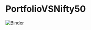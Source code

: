 # PortfolioVSNifty50

[![Binder](https://mybinder.org/badge_logo.svg)](https://mybinder.org/v2/gh/sarthakgoel31/PortfolioVSNifty50/main?filepath=Nifty50%20vs%20Portfolio.ipynb)

